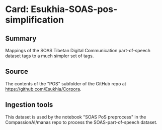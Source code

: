 # Card: Esukhia-SOAS-pos-simplification

## Summary

Mappings of the SOAS Tibetan Digital Communication part-of-speech dataset tags to a much simpler set of tags.

## Source

The contents of the "POS" subfolder of the GitHub repo at <https://github.com/Esukhia/Corpora>.

## Ingestion tools

This dataset is used by the notebook "SOAS PoS preprocess" in the CompassionAI/manas repo to process the SOAS-part-of-speech dataset.
